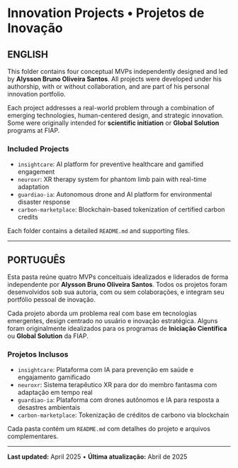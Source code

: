 # Innovation Projects • Projetos de Inovação

## ENGLISH
This folder contains four conceptual MVPs independently designed and led by **Alysson Bruno Oliveira Santos**. All projects were developed under his authorship, with or without collaboration, and are part of his personal innovation portfolio.

Each project addresses a real-world problem through a combination of emerging technologies, human-centered design, and strategic innovation. Some were originally intended for **scientific initiation** or **Global Solution** programs at FIAP.

### Included Projects
- `insightcare`: AI platform for preventive healthcare and gamified engagement
- `neuroxr`: XR therapy system for phantom limb pain with real-time adaptation
- `guardiao-ia`: Autonomous drone and AI platform for environmental disaster response
- `carbon-marketplace`: Blockchain-based tokenization of certified carbon credits

Each folder contains a detailed `README.md` and supporting files.

---

## PORTUGUÊS
Esta pasta reúne quatro MVPs conceituais idealizados e liderados de forma independente por **Alysson Bruno Oliveira Santos**. Todos os projetos foram desenvolvidos sob sua autoria, com ou sem colaborações, e integram seu portfólio pessoal de inovação.

Cada projeto aborda um problema real com base em tecnologias emergentes, design centrado no usuário e inovação estratégica. Alguns foram originalmente idealizados para os programas de **Iniciação Científica** ou **Global Solution** da FIAP.

### Projetos Inclusos
- `insightcare`: Plataforma com IA para prevenção em saúde e engajamento gamificado
- `neuroxr`: Sistema terapêutico XR para dor do membro fantasma com adaptação em tempo real
- `guardiao-ia`: Plataforma com drones autônomos e IA para resposta a desastres ambientais
- `carbon-marketplace`: Tokenização de créditos de carbono via blockchain

Cada pasta contém um `README.md` com detalhes do projeto e arquivos complementares.

---
**Last updated:** April 2025 • **Última atualização:** Abril de 2025
